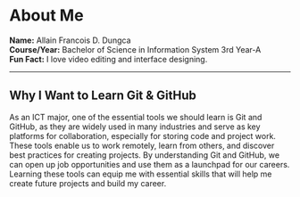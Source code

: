 # About Me

**Name:** Allain Francois D. Dungca  
**Course/Year:** Bachelor of Science in Information System 3rd Year-A  
**Fun Fact:** I love video editing and interface designing. 

---

## Why I Want to Learn Git & GitHub

As an ICT major, one of the essential tools we should learn is Git and GitHub, as they are widely used in many industries and serve as key platforms for collaboration, especially for storing code and project work. These tools enable us to work remotely, learn from others, and discover best practices for creating projects. By understanding Git and GitHub, we can open up job opportunities and use them as a launchpad for our careers. Learning these tools can equip me with essential skills that will help me create future projects and build my career.